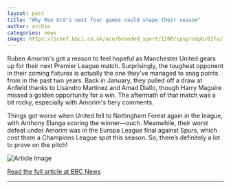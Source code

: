 ```yaml
---
layout: post
title: "Why Man Utd's next four games could shape their season"
author: archie
categories: news
image: https://ichef.bbci.co.uk/ace/branded_sport/1200/cpsprodpb/61fa/live/457db450-aa5a-11f0-9d87-a79f167250e5.jpg
---
```

Ruben Amorim's got a reason to feel hopeful as Manchester United gears up for their next Premier League match. Surprisingly, the toughest opponent in their coming fixtures is actually the one they've managed to snag points from in the past two years. Back in January, they pulled off a draw at Anfield thanks to Lisandro Martinez and Amad Diallo, though Harry Maguire missed a golden opportunity for a win. The aftermath of that match was a bit rocky, especially with Amorim's fiery comments.

Things got worse when United fell to Nottingham Forest again in the league, with Anthony Elanga scoring the winner—ouch. Meanwhile, their worst defeat under Amorim was in the Europa League final against Spurs, which cost them a Champions League spot this season. So, there’s definitely a lot to prove on the pitch!

![Article Image](https://ichef.bbci.co.uk/ace/branded_sport/1200/cpsprodpb/61fa/live/457db450-aa5a-11f0-9d87-a79f167250e5.jpg)

[Read the full article at BBC News](https://www.bbc.com/sport/football/articles/c8740w9v40wo?at_medium=RSS&at_campaign=rss)

---
